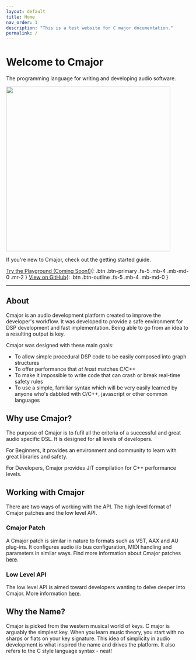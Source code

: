 ```yaml
---
layout: default
title: Home
nav_order: 1
description: "This is a test website for C major documentation."
permalink: /
---
```


# Welcome to Cmajor

The programming language for writing and developing audio software.

<img src="https://haz-test.github.io/cmajor/docs/Assets/Cmajor-Word-Logo.png" width="450">

If you're new to Cmajor, check out the getting started guide.

[Try the Playground (Coming Soon!)](){: .btn .btn-primary .fs-5 .mb-4 .mb-md-0 .mr-2 } [View on GitHub](https://github.com/SoundStacks/cmajor){: .btn .btn-outline .fs-5 .mb-4 .mb-md-0 }

-------------------------------------------------------------------------------

## About

Cmajor is an audio development platform created to improve the developer's workflow. It was developed to provide a safe environment for DSP development and fast implementation. Being able to go from an idea to a resulting output is key.

Cmajor was designed with these main goals:

- To allow simple procedural DSP code to be easily composed into graph structures
- To offer performance that *at least* matches C/C++
- To make it impossible to write code that can crash or break real-time safety rules
- To use a simple, familiar syntax which will be very easily learned by anyone who's dabbled with C/C++, javascript or other common languages

## Why use Cmajor?

The purpose of Cmajor is to fufil all the criteria of a successful and great audio specific DSL. It is designed for all levels of developers.

For Beginners, it provides an environment and community to learn with great libraries and safety.

For Developers, Cmajor provides JIT compilation for C++ performance levels.

## Working with Cmajor

There are two ways of working with the API. The high level format of Cmajor patches and the low level API.

### Cmajor Patch

A Cmajor patch is similar in nature to formats such as VST, AAX and AU plug-ins. It configures audio i/o bus configuration, MIDI handling and parameters in similar ways. Find more information about Cmajor patches [here](https://haz-test.github.io/docs/docs/GettingStarted#processors-and-graphs).

### Low Level API

The low level API is aimed toward developers wanting to delve deeper into Cmajor. More information [here]().

## Why the Name?

Cmajor is picked from the western musical world of keys. C major is arguably the simplest key. When you learn music theory, you start with no sharps or flats on your key signature. This idea of simplicity in audio development is what inspired the name and drives the platform. It also refers to the C style language syntax - neat!
